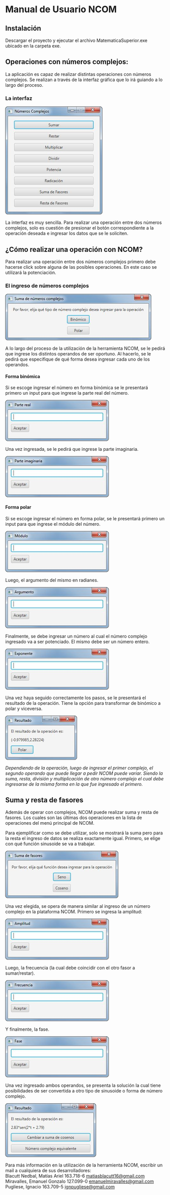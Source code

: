 ﻿# Manual de Usuario NCOM 


## Instalación

Descargar el proyecto y ejecutar el archivo MatematicaSuperior.exe ubicado en la carpeta exe.

## Operaciones con números complejos:

La aplicación es capaz de realizar distintas operaciones con números complejos. Se realizan a través de la interfaz gráfica que lo irá guiando a lo largo del proceso.

### La interfaz

![](https://github.com/LogicWrite/MatematicaSupTp/blob/master/man/01.jpg?raw=true)

La interfaz es muy sencilla. Para realizar una operación entre dos números complejos, solo es cuestión de presionar el botón correspondiente a la operación deseada e ingresar los datos que se le soliciten.

## ¿Cómo realizar una operación con NCOM?

Para realizar una operación entre dos números complejos primero debe hacerse click sobre alguna de las posibles operaciones. En este caso se utilizará la potenciación.

### El ingreso de números complejos

![](https://github.com/LogicWrite/MatematicaSupTp/blob/master/man/02.jpg?raw=true)

A lo largo del proceso de la utilización de la herramienta NCOM, se le pedirá que ingrese los distintos operandos de ser oportuno. Al hacerlo, se le pedirá que especifique de qué forma desea ingresar cada uno de los operandos.

#### Forma binómica
Si se escoge ingresar el número en forma binómica se le presentará primero un input para que ingrese la parte real del número.

![enter image description here](https://github.com/LogicWrite/MatematicaSupTp/blob/master/man/03.jpg?raw=true)

Una vez ingresada, se le pedirá que ingrese la parte imaginaria.

![enter image description here](https://github.com/LogicWrite/MatematicaSupTp/blob/master/man/04.jpg?raw=true)

#### Forma polar
Si se escoge ingresar el número en forma polar, se le presentará primero un input para que ingrese el módulo del número.

![enter image description here](https://github.com/LogicWrite/MatematicaSupTp/blob/master/man/05.jpg?raw=true)

Luego, el argumento del mismo en radianes.

![](https://github.com/LogicWrite/MatematicaSupTp/blob/master/man/06.jpg?raw=true)

Finalmente, se debe ingresar un número al cual el número complejo ingresado va a ser potenciado. El mismo debe ser un número entero.

![enter image description here](https://github.com/LogicWrite/MatematicaSupTp/blob/master/man/09.jpg?raw=true)

Una vez haya seguido correctamente los pasos, se le presentará el resultado de la operación. Tiene la opción para transformar de binómico a polar y viceversa.

![enter image description here](https://github.com/LogicWrite/MatematicaSupTp/blob/master/man/07.jpg?raw=true)

*Dependiendo de la operación, luego de ingresar el primer complejo, el segundo operando que puede llegar a pedir NCOM puede variar. Siendo la suma, resta, división y multiplicación de otro número complejo el cual debe ingresarse de la misma forma en la que fue ingresado el primero.*

## Suma y resta de fasores

Además de operar con complejos, NCOM puede realizar suma y resta de fasores. Los cuales son las últimas dos operaciones en la lista de operaciones del menú principal de NCOM.

Para ejemplificar como se debe utilizar, solo se mostrará la suma pero para la resta el ingreso de datos se realiza exactamente igual.
Primero, se elige con qué función sinusoide se va a trabajar.

![enter image description here](https://github.com/LogicWrite/MatematicaSupTp/blob/master/man/13.jpg?raw=true)

Una vez elegida, se opera de manera similar al ingreso de un número complejo en la plataforma NCOM.
Primero se ingresa la amplitud:

![enter image description here](https://github.com/LogicWrite/MatematicaSupTp/blob/master/man/14.jpg?raw=true)

Luego, la frecuencia (la cual debe coincidir con el otro fasor a sumar/restar).

![enter image description here](https://github.com/LogicWrite/MatematicaSupTp/blob/master/man/15.jpg?raw=true)

Y finalmente, la fase.

![enter image description here](https://github.com/LogicWrite/MatematicaSupTp/blob/master/man/16.jpg?raw=true)

Una vez ingresado ambos operandos, se presenta la solución la cual tiene posibilidades de ser convertida a otro tipo de sinusoide o forma de número complejo.

![enter image description here](https://github.com/LogicWrite/MatematicaSupTp/blob/master/man/17.jpg?raw=true)

Para más información en la utilización de la herramienta NCOM, escribir un mail a cualquiera de sus desarrolladores:\
Blacutt Nedbal, Matías Ariel 163.718-6 matiasblacutt16@gmail.com\
Miravalles, Emanuel Gonzalo 127.099-0 emanuelmiravalles@gmail.com\
Pugliese, Ignacio 163.709-5 ignpugliese@gmail.com